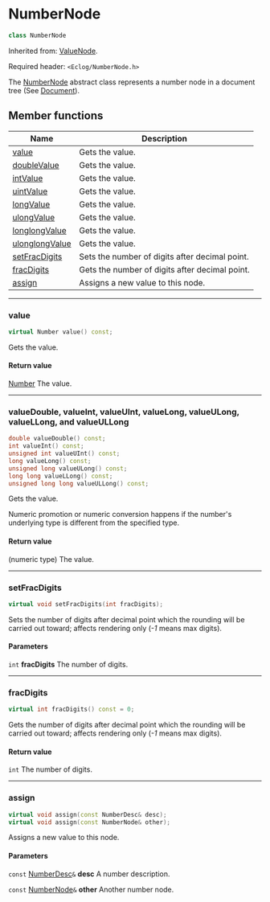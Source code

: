 # NumberNode

```c++
class NumberNode
```

Inherited from: [ValueNode](ValueNode.md).

Required header: `<Eclog/NumberNode.h>`

The [NumberNode](NumberNode.md) abstract class represents a number node in a document tree (See [Document](Document.md)).

## Member functions

| Name | Description |
| ---- | ---- |
| [value](#value) | Gets the value. |
| [doubleValue](#valuedouble-valueint-valueuint-valuelong-valueulong-valuellong-and-valueullong) | Gets the value. |
| [intValue](#valuedouble-valueint-valueuint-valuelong-valueulong-valuellong-and-valueullong) | Gets the value. |
| [uintValue](#valuedouble-valueint-valueuint-valuelong-valueulong-valuellong-and-valueullong) | Gets the value. |
| [longValue](#valuedouble-valueint-valueuint-valuelong-valueulong-valuellong-and-valueullong) | Gets the value. |
| [ulongValue](#valuedouble-valueint-valueuint-valuelong-valueulong-valuellong-and-valueullong) | Gets the value. |
| [longlongValue](#valuedouble-valueint-valueuint-valuelong-valueulong-valuellong-and-valueullong) | Gets the  value. |
| [ulonglongValue](#valuedouble-valueint-valueuint-valuelong-valueulong-valuellong-and-valueullong) | Gets the value. |
| [setFracDigits](#setfracdigits) | Sets the number of digits after decimal point. |
| [fracDigits](#fracdigits) | Gets the number of digits after decimal point. |
| [assign](#assign) | Assigns a new value to this node. |

* * *

### value

```c++
virtual Number value() const;
```

Gets the value.

#### Return value

[Number](Number.md) The value.

* * *

### valueDouble, valueInt, valueUInt, valueLong, valueULong, valueLLong, and valueULLong

```c++
double valueDouble() const;
int valueInt() const;
unsigned int valueUInt() const;
long valueLong() const;
unsigned long valueULong() const;
long long valueLLong() const;
unsigned long long valueULLong() const;
```

Gets the value.

Numeric promotion or numeric conversion happens if the number's underlying type is different from the specified type.

#### Return value

(numeric type) The value.

* * *

### setFracDigits

```c++
virtual void setFracDigits(int fracDigits);
```

Sets the number of digits after decimal point which the rounding will be carried out toward; affects rendering only (*-1* means max digits).

#### Parameters

`int` **fracDigits** The number of digits.

* * *

### fracDigits

```c++
virtual int fracDigits() const = 0;
```

Gets the number of digits after decimal point which the rounding will be carried out toward; affects rendering only (*-1* means max digits).

#### Return value

`int` The number of digits.

* * *

### assign

```c++
virtual void assign(const NumberDesc& desc);
virtual void assign(const NumberNode& other);
```

Assigns a new value to this node.

#### Parameters

`const` [NumberDesc](NumberDesc.md)`&` **desc** A number description.

`const` [NumberNode](NumberNode.md)`&` **other** Another number node.

